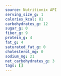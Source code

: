 ```yaml
---
source: Nutritionix API
serving_size_g: 1
calories_kcal: 81
carbohydrates_g: 12
sugar_g: 0
fiber_g: 9
protein_g: 4
fat_g: 4
saturated_fat_g: 0
cholesterol_mg: 0
sodium_mg: 21
net_carbohydrates_g: 3
tags: []
---
```

